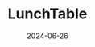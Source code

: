 ---  
layout: startup_page  
title: "LunchTable"  
id: "lunchtable.ai"  
permalink: "/lunchtablelunchtable.ai06262024/"  
website: "https://lunchtable.ai/"  
funding_round: "Seed"  
funding_amount: "$2.4M"  
investors: "JumpStart Ventures, Cintrifuse Capital, Black Tech Nation Ventures, South Loop Ventures, Ohio Gateway Tech Fund, Kobol Fund, angel investors"  
about: "LunchTable is a fan activation platform that empowers sports teams to build online communities of passionate fans. Through gamification and interactive content, it transforms casual fans into brand advocates, driving engagement and providing valuable data insights for teams and sponsors."  
markets: "Sports Technology, Brand Amplification, Advertising, Brand Marketing, Digital Marketing, Technology, Information and Internet"  
hq: "Cincinnati, Ohio, United States"  
founded_year: "2020"  
linkedin: "https://www.linkedin.com/company/joinlunchtable"  
twitter: "https://twitter.com/joinlunchtable"  
instagram: ""  
facebook: "https://www.facebook.com/joinlunchtable"  
crunchbase: "https://www.crunchbase.com/organization/lunchtable"  
pitchbook: "https://pitchbook.com/profiles/company/470984-77"  

date_display: "26-Jun-2024"  
date: "2024-06-26"

# SEO Optimization  
meta_title: "LunchTable - Seed Funding ($2.4M)"  
meta_description: "LunchTable, LunchTable is a fan activation platform that empowers sports teams to build online communities of passionate fans. Through gamification and interactiv..."  
meta_keywords: "LunchTable, Sports Technology, Brand Amplification, Advertising, Brand Marketing, Digital Marketing, Technology, Information and Internet, Seed funding"  
canonical_url: "https://startup.projectstartups.com/lunchtablelunchtable.ai06262024/"  
---